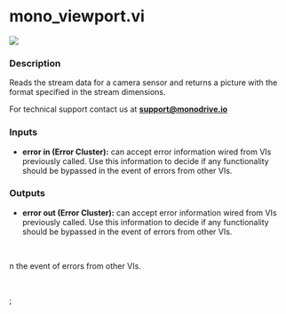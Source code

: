 # mono_viewport.vi

<p class="img_container">
<img class="lg_img" src="../mono_viewport.png"/>
</p>

### Description

Reads the stream data for a camera sensor and returns a picture with the format specified in the stream dimensions.

For technical support contact us at <b>support@monodrive.io</b> 

### Inputs

- **error in (Error Cluster):** can accept error information wired from VIs previously called. Use this information to decide if any functionality should be bypassed in the event of errors from other VIs. 

### Outputs

- **error out (Error Cluster):** can accept error information wired from VIs previously called. Use this information to decide if any functionality should be bypassed in the event of errors from other VIs. 

<p>&nbsp;</p>
n the event of errors from other VIs. 

<p>&nbsp;</p>
;</p>
